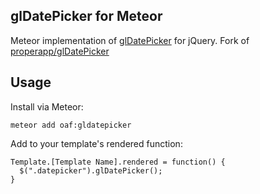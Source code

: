 ## glDatePicker for Meteor

Meteor implementation of [glDatePicker](https://github.com/glad/glDatePicker) for jQuery.
Fork of [properapp/glDatePicker](https://github.com/properapp/glDatePicker)

## Usage

Install via Meteor:

` meteor add oaf:gldatepicker `

Add to your template's rendered function:

```
Template.[Template Name].rendered = function() {
  $(".datepicker").glDatePicker();
}
```
